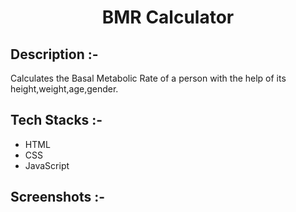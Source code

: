 # <p align="center"> BMR Calculator</p>

## Description :-

Calculates the Basal Metabolic Rate of a person with the help of its height,weight,age,gender.

## Tech Stacks :-

- HTML
- CSS
- JavaScript

## Screenshots :-

